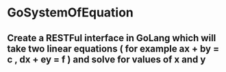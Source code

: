 # GoSystemOfEquation
## Create a RESTFul interface in GoLang which will take two linear equations ( for example ax + by = c , dx + ey = f ) and solve for values of x and y
